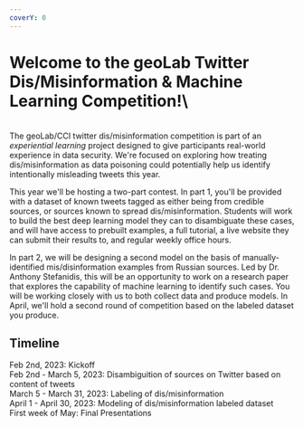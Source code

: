 ```yaml
---
coverY: 0
---
```

# Welcome to the **geoLab Twitter Dis/Misinformation & Machine Learning Competition!**\
\
The geoLab/CCI twitter dis/misinformation competition is part of an *experiential learning* project designed to give participants real-world experience in data security.  We're focused on exploring how treating dis/misinformation as data poisoning could potentially help us identify intentionally misleading tweets this year.

This year we'll be hosting a two-part contest.  In part 1, you'll be provided with a dataset of known tweets tagged as either being from credible sources, or sources known to spread dis/misinformation.  Students will work to build the best deep learning model they can to disambiguate these cases, and will have access to prebuilt examples, a full tutorial, a live website they can submit their results to, and regular weekly office hours. 

In part 2, we will be designing a second model on the basis of manually-identified mis/disinformation examples from Russian sources.  Led by Dr. Anthony Stefanidis, this will be an opportunity to work on a research paper that explores the capability of machine learning to identify such cases.  You will be working closely with us to both collect data and produce models.  In April, we'll hold a second round of competition based on the labeled dataset you produce.

## Timeline
Feb 2nd, 2023: Kickoff\
Feb 2nd - March 5, 2023: Disambiguition of sources on Twitter based on content of tweets\
March 5 - March 31, 2023: Labeling of dis/misinformation\
April 1 - April 30, 2023: Modeling of dis/misinformation labeled dataset\
First week of May: Final Presentations


